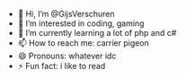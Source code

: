 - 👋 Hi, I’m @GijsVerschuren
- 👀 I’m interested in coding, gaming
- 🌱 I’m currently learning a lot of php and c#
- 📫 How to reach me: carrier pigeon
- 😄 Pronouns: whatever idc
- ⚡ Fun fact: i like to read


<!---
GijsVerschuren/GijsVerschuren is a ✨ special ✨ repository because its `README.md` (this file) appears on your GitHub profile.
You can click the Preview link to take a look at your changes.
--->
